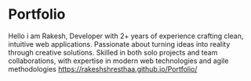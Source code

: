 # Portfolio
Hello i am Rakesh, Developer with 2+ years of experience crafting clean, intuitive web applications. Passionate about turning ideas into reality through creative solutions. Skilled in both solo projects and team collaborations, with expertise in modern web technologies and agile methodologies
https://rakeshshresthaa.github.io/Portfolio/
